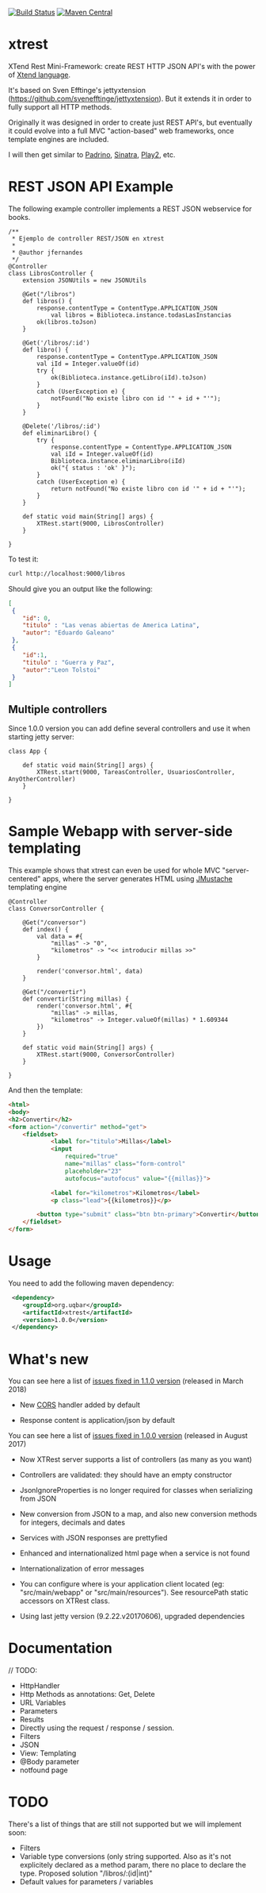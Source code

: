 [![Build Status](https://travis-ci.org/uqbar-project/xtrest.svg?branch=master)](https://travis-ci.org/uqbar-project/xtrest)
[![Maven Central](https://maven-badges.herokuapp.com/maven-central/org.uqbar/xtrest/badge.svg)](https://maven-badges.herokuapp.com/maven-central/org.uqbar/xtrest/)

# xtrest

XTend Rest Mini-Framework: create REST HTTP JSON API's with the power of [Xtend language](http://www.eclipse.org/xtend/).

It's based on Sven Efftinge's jettyxtension (https://github.com/svenefftinge/jettyxtension). But it extends
it in order to fully support all HTTP methods.

Originally it was designed in order to create just REST API's, but eventually it could evolve into a full MVC
"action-based" web frameworks, once template engines are included.

I will then get similar to [Padrino](http://www.padrinorb.com), [Sinatra](http://www.sinatrarb.com), [Play2](https://www.playframework.com), etc.

# REST JSON API Example

The following example controller implements a REST JSON webservice for books.

```xtend
/**
 * Ejemplo de controller REST/JSON en xtrest
 * 
 * @author jfernandes
 */
@Controller
class LibrosController {
	extension JSONUtils = new JSONUtils
	
	@Get("/libros")
	def libros() {
		response.contentType = ContentType.APPLICATION_JSON
    		val libros = Biblioteca.instance.todasLasInstancias
		ok(libros.toJson)
	}
	
	@Get('/libros/:id')
	def libro() {
		response.contentType = ContentType.APPLICATION_JSON
		val iId = Integer.valueOf(id)
    	try {
    		ok(Biblioteca.instance.getLibro(iId).toJson)
    	}
    	catch (UserException e) {
    		notFound("No existe libro con id '" + id + "'");
    	}
    }
    
    @Delete('/libros/:id')
    def eliminarLibro() {
    	try {
    		response.contentType = ContentType.APPLICATION_JSON
    		val iId = Integer.valueOf(id)
    		Biblioteca.instance.eliminarLibro(iId)
    		ok("{ status : 'ok' }");
    	}
    	catch (UserException e) {
    		return notFound("No existe libro con id '" + id + "'");
    	}
    }
	
	def static void main(String[] args) {
		XTRest.start(9000, LibrosController)
	}
	
}
```

To test it:

```bash
curl http://localhost:9000/libros
```

Should give you an output like the following:

```json
[
 {
	"id": 0,
	"titulo" : "Las venas abiertas de America Latina",
	"autor": "Eduardo Galeano"
 },
 {
 	"id":1,
 	"titulo" : "Guerra y Paz",
 	"autor":"Leon Tolstoi"
 }
]
```

## Multiple controllers

Since 1.0.0 version you can add define several controllers and use it when starting jetty server:

```xtend
class App {
	
	def static void main(String[] args) {
		XTRest.start(9000, TareasController, UsuariosController, AnyOtherController)
	}
	
}
```


# Sample Webapp with server-side templating

This example shows that xtrest can even be used for whole MVC "server-centered" apps, where
the server generates HTML using [JMustache](https://github.com/samskivert/jmustache) templating engine

```xtend
@Controller
class ConversorController {
	
	@Get("/conversor")
	def index() {
		val data = #{
			"millas" -> "0",
			"kilometros" -> "<< introducir millas >>"
		}
		
		render('conversor.html', data)
	}
	
	@Get("/convertir")
	def convertir(String millas) {
		render('conversor.html', #{
			"millas" -> millas,
			"kilometros" -> Integer.valueOf(millas) * 1.609344
		})
	}
	
	def static void main(String[] args) {
		XTRest.start(9000, ConversorController)
	}
	
}
```

And then the template:

```html
<html>
<body>
<h2>Convertir</h2>
<form action="/convertir" method="get">
	<fieldset>
			<label for="titulo">Millas</label> 
			<input 
				required="true"
				name="millas" class="form-control" 
				placeholder="23"
				autofocus="autofocus" value="{{millas}}">

			<label for="kilometros">Kilometros</label>
			<p class="lead">{{kilometros}}</p>

		<button type="submit" class="btn btn-primary">Convertir</button>
	</fieldset>
</form>
```


# Usage

You need to add the following maven dependency:

```xml
 <dependency>
	<groupId>org.uqbar</groupId>
	<artifactId>xtrest</artifactId>
  	<version>1.0.0</version>
 </dependency>
```

# What's new

You can see here a list of [issues fixed in 1.1.0 version](https://github.com/uqbar-project/xtrest/milestone/2?closed=1) (released in March 2018)

- New [CORS](https://en.wikipedia.org/wiki/Cross-origin_resource_sharing) handler added by default

- Response content is application/json by default


You can see here a list of [issues fixed in 1.0.0 version](https://github.com/uqbar-project/xtrest/milestone/1?closed=1) (released in August 2017)

- Now XTRest server supports a list of controllers (as many as you want)

- Controllers are validated: they should have an empty constructor

- JsonIgnoreProperties is no longer required for classes when serializing from JSON

- New conversion from JSON to a map, and also new conversion methods for integers, decimals and dates  

- Services with JSON responses are prettyfied

- Enhanced and internationalized html page when a service is not found

- Internationalization of error messages

- You can configure where is your application client located (eg: "src/main/webapp" or "src/main/resources"). See resourcePath static accessors on XTRest class.

- Using last jetty version (9.2.22.v20170606), upgraded dependencies	

# Documentation

// TODO:
* HttpHandler
* Http Methods as annotations: Get, Delete
* URL Variables
* Parameters
* Results
* Directly using the request / response / session.
* Filters
* JSON
* View: Templating
* @Body parameter
* notfound page

# TODO

There's a list of things that are still not supported but we will implement soon:

* Filters
* Variable type conversions (only string supported. Also as it's not explicitely declared as a method param, there no place to declare the type. Proposed solution
"/libros/:(id|int)"
* Default values for parameters / variables 

